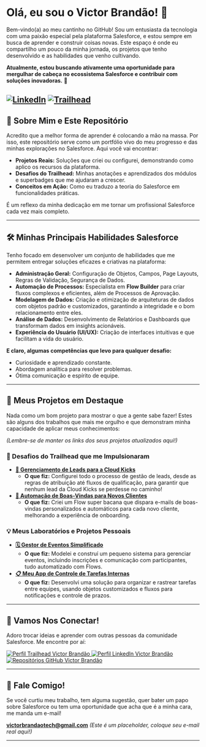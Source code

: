# Olá, eu sou o Victor Brandão! 👋

Bem-vindo(a) ao meu cantinho no GitHub! Sou um entusiasta da tecnologia com uma paixão especial pela plataforma Salesforce, e estou sempre em busca de aprender e construir coisas novas. Este espaço é onde eu compartilho um pouco da minha jornada, os projetos que tenho desenvolvido e as habilidades que venho cultivando.

**Atualmente, estou buscando ativamente uma oportunidade para mergulhar de cabeça no ecossistema Salesforce e contribuir com soluções inovadoras.** 🚀

[![LinkedIn](https://img.shields.io/badge/LinkedIn-Victor%20Brandão-0077B5?style=for-the-badge&logo=linkedin)](https://linkedin.com/in/victorbrandaao)
[![Trailhead](https://img.shields.io/badge/Trailhead-Victor%20Brandão-1798C1?style=for-the-badge&logo=salesforce)](https://www.salesforce.com/trailblazer/victorbrandaao)
---

## 🎯 Sobre Mim e Este Repositório

Acredito que a melhor forma de aprender é colocando a mão na massa. Por isso, este repositório serve como um portfólio vivo do meu progresso e das minhas explorações no Salesforce. Aqui você vai encontrar:

-   **Projetos Reais:** Soluções que criei ou configurei, demonstrando como aplico os recursos da plataforma.
-   **Desafios do Trailhead:** Minhas anotações e aprendizados dos módulos e superbadges que me ajudaram a crescer.
-   **Conceitos em Ação:** Como eu traduzo a teoria do Salesforce em funcionalidades práticas.

É um reflexo da minha dedicação em me tornar um profissional Salesforce cada vez mais completo.

---

## 🛠️ Minhas Principais Habilidades Salesforce

Tenho focado em desenvolver um conjunto de habilidades que me permitem entregar soluções eficazes e criativas na plataforma:

* **Administração Geral:** Configuração de Objetos, Campos, Page Layouts, Regras de Validação, Segurança de Dados.
* **Automação de Processos:** Especialista em **Flow Builder** para criar fluxos complexos e eficientes, além de Processos de Aprovação.
* **Modelagem de Dados:** Criação e otimização de arquiteturas de dados com objetos padrão e customizados, garantindo a integridade e o bom relacionamento entre eles.
* **Análise de Dados:** Desenvolvimento de Relatórios e Dashboards que transformam dados em insights acionáveis.
* **Experiência do Usuário (UI/UX):** Criação de interfaces intuitivas e que facilitam a vida do usuário.

**E claro, algumas competências que levo para qualquer desafio:**
* Curiosidade e aprendizado constante.
* Abordagem analítica para resolver problemas.
* Ótima comunicação e espírito de equipe.

---

## 🚀 Meus Projetos em Destaque

Nada como um bom projeto para mostrar o que a gente sabe fazer! Estes são alguns dos trabalhos que mais me orgulho e que demonstram minha capacidade de aplicar meus conhecimentos:

*(Lembre-se de manter os links dos seus projetos atualizados aqui!)*

### 🌲 Desafios do Trailhead que me Impulsionaram

-   [**👟 Gerenciamento de Leads para a Cloud Kicks**](trailhead-modules/cloud-kicks-leads/README.md)
    * **O que fiz:** Configurei todo o processo de gestão de leads, desde as regras de atribuição até fluxos de qualificação, para garantir que nenhum lead da Cloud Kicks se perdesse no caminho!
-   [**💌 Automação de Boas-Vindas para Novos Clientes**](trailhead-modules/welcome-automation/README.md)
    * **O que fiz:** Criei um Flow super bacana que dispara e-mails de boas-vindas personalizados e automáticos para cada novo cliente, melhorando a experiência de onboarding.

### 💡 Meus Laboratórios e Projetos Pessoais

-   [**🗓️ Gestor de Eventos Simplificado**](personal-projects/event-management/README.md)
    * **O que fiz:** Modelei e construí um pequeno sistema para gerenciar eventos, incluindo inscrições e comunicação com participantes, tudo automatizado com Flows.
-   [**📋 Meu App de Controle de Tarefas Internas**](personal-projects/internal-tasks/README.md)
    * **O que fiz:** Desenvolvi uma solução para organizar e rastrear tarefas entre equipes, usando objetos customizados e fluxos para notificações e controle de prazos.

---

## 🤝 Vamos Nos Conectar!

Adoro trocar ideias e aprender com outras pessoas da comunidade Salesforce. Me encontre por aí:

<p align="left">
  <a href="https://www.salesforce.com/trailblazer/victorbrandaao" target="_blank">
    <img src="https://img.shields.io/badge/Trailhead-Victor%20Brandão-1798C1?style=for-the-badge&logo=salesforce&logoColor=white" alt="Perfil Trailhead Victor Brandão" />
  </a>
  <a href="https://linkedin.com/in/victorbrandaao" target="_blank">
    <img src="https://img.shields.io/badge/LinkedIn-Victor%20Brandão-0077B5?style=for-the-badge&logo=linkedin&logoColor=white" alt="Perfil LinkedIn Victor Brandão" />
  </a>
  <a href="https://github.com/victorbrandaao?tab=repositories" target="_blank">
    <img src="https://img.shields.io/badge/GitHub-Meus%20Repositórios-181717?style=for-the-badge&logo=github&logoColor=white" alt="Repositórios GitHub Victor Brandão" />
  </a>
</p>

---

## 📧 Fale Comigo!

Se você curtiu meu trabalho, tem alguma sugestão, quer bater um papo sobre Salesforce ou tem uma oportunidade que acha que é a minha cara, me manda um e-mail!

**victorbrandaotech@gmail.com**
*(Este é um placeholder, coloque seu e-mail real aqui!)*

---
